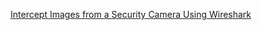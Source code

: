 [Intercept Images from a Security Camera Using Wireshark](https://www.youtube.com/watch?v=va1wUSPGgSU)
